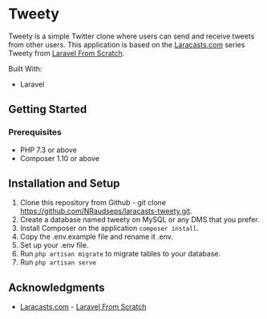 # Tweety 

Tweety is a simple Twitter clone where users can send and receive tweets from other users. This application is based on the [Laracasts.com](https://laracasts.com/) series Tweety from [Laravel From Scratch](https://laracasts.com/series/laravel-6-from-scratch).

Built With:
 - Laravel
 
## Getting Started

### Prerequisites
- PHP 7.3 or above
- Composer 1.10 or above

## Installation and Setup
 1. Clone this repository from Github - git clone https://github.com/NRaudseps/laracasts-tweety.git. 
 2. Create a database named tweety on MySQL or any DMS that you prefer. 
 3. Install Composer on the application `composer install`. 
 4. Copy the .env.example file and rename it .env.
 5. Set up your .env file. 
 6. Run `php artisan migrate` to migrate tables to your database.
 7. Run `php artisan serve`
 
## Acknowledgments
 - [Laracasts.com](https://laracasts.com/) - [Laravel From Scratch](https://laracasts.com/series/laravel-6-from-scratch)
